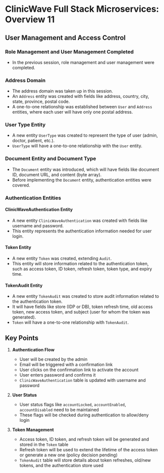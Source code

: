 # ClinicWave Full Stack Microservices: Overview 11

## User Management and Access Control

### Role Management and User Management Completed
- In the previous session, role management and user management were completed.

### Address Domain
- The address domain was taken up in this session.
- An `Address` entity was created with fields like address, country, city, state, province, postal code.
- A one-to-one relationship was established between `User` and `Address` entities, where each user will have only one postal address.

### User Type Entity
- A new entity `UserType` was created to represent the type of user (admin, doctor, patient, etc.).
- `UserType` will have a one-to-one relationship with the `User` entity.

### Document Entity and Document Type
- The `Document` entity was introduced, which will have fields like document ID, document URL, and content (byte array).
- Before implementing the `Document` entity, authentication entities were covered.

### Authentication Entities

#### ClinicWaveAuthentication Entity
- A new entity `ClinicWaveAuthentication` was created with fields like username and password.
- This entity represents the authentication information needed for user login.

#### Token Entity
- A new entity `Token` was created, extending `Audit`.
- This entity will store information related to the authentication token, such as access token, ID token, refresh token, token type, and expiry time.

#### TokenAudit Entity
- A new entity `TokenAudit` was created to store audit information related to the authentication token.
- It will have fields like store (IDP or DB), token refresh time, old access token, new access token, and subject (user for whom the token was generated).
- `Token` will have a one-to-one relationship with `TokenAudit`.

## Key Points

1. **Authentication Flow**
   - User will be created by the admin
   - Email will be triggered with a confirmation link
   - User clicks on the confirmation link to activate the account
   - User enters password and confirms it
   - `ClinicWaveAuthentication` table is updated with username and password

2. **User Status**
   - User status flags like `accountLocked`, `accountEnabled`, `accountDisabled` need to be maintained
   - These flags will be checked during authentication to allow/deny login

3. **Token Management**
   - Access token, ID token, and refresh token will be generated and stored in the `Token` table
   - Refresh token will be used to extend the lifetime of the access token or generate a new one (policy decision pending)
   - `TokenAudit` table will store details about token refreshes, old/new tokens, and the authentication store used